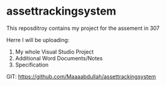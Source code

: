 # assettrackingsystem
This reposditroy contains my project for the assement in 307

Herre I will be uploading:
1. My whole Visual Studio Project
2. Additional Word Documents/Notes
3. Specification


GIT: https://github.com/Maaaabdullah/assettrackingsystem
